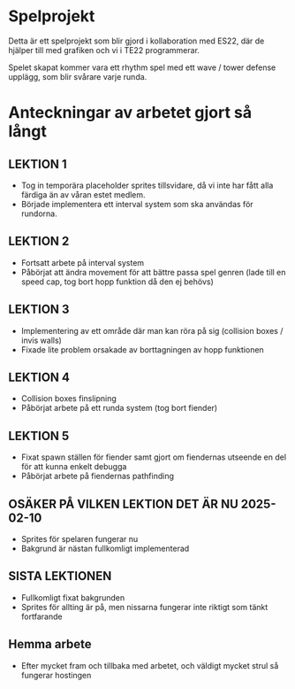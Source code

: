# Spelprojekt
Detta är ett spelprojekt som blir gjord i kollaboration med ES22, där de hjälper till med grafiken och vi i TE22 programmerar.

Spelet skapat kommer vara ett rhythm spel med ett wave / tower defense upplägg, som blir svårare varje runda.

# Anteckningar av arbetet gjort så långt

## LEKTION 1
- Tog in temporära placeholder sprites tillsvidare, då vi inte har fått alla färdiga än av våran estet medlem.
- Började implementera ett interval system som ska användas för rundorna.

## LEKTION 2
- Fortsatt arbete på interval system
- Påbörjat att ändra movement för att bättre passa spel genren (lade till en speed cap, tog bort hopp funktion då den ej behövs)

## LEKTION 3
- Implementering av ett område där man kan röra på sig (collision boxes / invis walls)
- Fixade lite problem orsakade av borttagningen av hopp funktionen

## LEKTION 4
- Collision boxes finslipning
- Påbörjat arbete på ett runda system (tog bort fiender)

## LEKTION 5
- Fixat spawn ställen för fiender samt gjort om fiendernas utseende en del för att kunna enkelt debugga
- Påbörjat arbete på fiendernas pathfinding

## OSÄKER PÅ VILKEN LEKTION DET ÄR NU 2025-02-10
- Sprites för spelaren fungerar nu
- Bakgrund är nästan fullkomligt implementerad

## SISTA LEKTIONEN
- Fullkomligt fixat bakgrunden
- Sprites för allting är på, men nissarna fungerar inte riktigt som tänkt fortfarande

## Hemma arbete
- Efter mycket fram och tillbaka med arbetet, och väldigt mycket strul så fungerar hostingen
